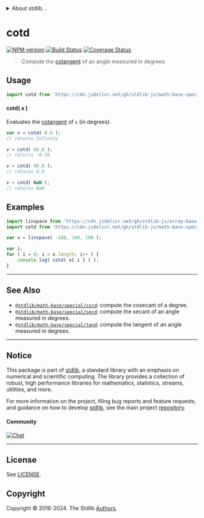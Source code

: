 <!--

@license Apache-2.0

Copyright (c) 2024 The Stdlib Authors.

Licensed under the Apache License, Version 2.0 (the "License");
you may not use this file except in compliance with the License.
You may obtain a copy of the License at

   http://www.apache.org/licenses/LICENSE-2.0

Unless required by applicable law or agreed to in writing, software
distributed under the License is distributed on an "AS IS" BASIS,
WITHOUT WARRANTIES OR CONDITIONS OF ANY KIND, either express or implied.
See the License for the specific language governing permissions and
limitations under the License.

-->


<details>
  <summary>
    About stdlib...
  </summary>
  <p>We believe in a future in which the web is a preferred environment for numerical computation. To help realize this future, we've built stdlib. stdlib is a standard library, with an emphasis on numerical and scientific computation, written in JavaScript (and C) for execution in browsers and in Node.js.</p>
  <p>The library is fully decomposable, being architected in such a way that you can swap out and mix and match APIs and functionality to cater to your exact preferences and use cases.</p>
  <p>When you use stdlib, you can be absolutely certain that you are using the most thorough, rigorous, well-written, studied, documented, tested, measured, and high-quality code out there.</p>
  <p>To join us in bringing numerical computing to the web, get started by checking us out on <a href="https://github.com/stdlib-js/stdlib">GitHub</a>, and please consider <a href="https://opencollective.com/stdlib">financially supporting stdlib</a>. We greatly appreciate your continued support!</p>
</details>

# cotd

[![NPM version][npm-image]][npm-url] [![Build Status][test-image]][test-url] [![Coverage Status][coverage-image]][coverage-url] <!-- [![dependencies][dependencies-image]][dependencies-url] -->

> Compute the [cotangent][trigonometric-functions] of an angle measured in degrees.

<section class="intro">

</section>



<section class="usage">

## Usage

```javascript
import cotd from 'https://cdn.jsdelivr.net/gh/stdlib-js/math-base-special-cotd@deno/mod.js';
```

#### cotd( x )

Evaluates the [cotangent][trigonometric-functions] of `x` (in degrees).

```javascript
var v = cotd( 0.0 );
// returns Infinity

v = cotd( 60.0 );
// returns ~0.58

v = cotd( 90.0 );
// returns 0.0

v = cotd( NaN );
// returns NaN
```

</section>

<!-- /.usage -->

<section class="examples">

## Examples

<!-- eslint no-undef: "error" -->

```javascript
import linspace from 'https://cdn.jsdelivr.net/gh/stdlib-js/array-base-linspace@deno/mod.js';
import cotd from 'https://cdn.jsdelivr.net/gh/stdlib-js/math-base-special-cotd@deno/mod.js';

var x = linspace( -180, 180, 100 );

var i;
for ( i = 0; i < x.length; i++ ) {
    console.log( cotd( x[ i ] ) );
}
```

</section>

<!-- /.examples -->

<!-- C interface documentation. -->



<!-- Section for related `stdlib` packages. Do not manually edit this section, as it is automatically populated. -->

<section class="related">

* * *

## See Also

-   <span class="package-name">[`@stdlib/math-base/special/cscd`][@stdlib/math/base/special/cscd]</span><span class="delimiter">: </span><span class="description">compute the cosecant of a degree.</span>
-   <span class="package-name">[`@stdlib/math-base/special/secd`][@stdlib/math/base/special/secd]</span><span class="delimiter">: </span><span class="description">compute the secant of an angle measured in degrees.</span>
-   <span class="package-name">[`@stdlib/math-base/special/tand`][@stdlib/math/base/special/tand]</span><span class="delimiter">: </span><span class="description">compute the tangent of an angle measured in degrees.</span>

</section>

<!-- /.related -->

<!-- Section for all links. Make sure to keep an empty line after the `section` element and another before the `/section` close. -->


<section class="main-repo" >

* * *

## Notice

This package is part of [stdlib][stdlib], a standard library with an emphasis on numerical and scientific computing. The library provides a collection of robust, high performance libraries for mathematics, statistics, streams, utilities, and more.

For more information on the project, filing bug reports and feature requests, and guidance on how to develop [stdlib][stdlib], see the main project [repository][stdlib].

#### Community

[![Chat][chat-image]][chat-url]

---

## License

See [LICENSE][stdlib-license].


## Copyright

Copyright &copy; 2016-2024. The Stdlib [Authors][stdlib-authors].

</section>

<!-- /.stdlib -->

<!-- Section for all links. Make sure to keep an empty line after the `section` element and another before the `/section` close. -->

<section class="links">

[npm-image]: http://img.shields.io/npm/v/@stdlib/math-base-special-cotd.svg
[npm-url]: https://npmjs.org/package/@stdlib/math-base-special-cotd

[test-image]: https://github.com/stdlib-js/math-base-special-cotd/actions/workflows/test.yml/badge.svg?branch=main
[test-url]: https://github.com/stdlib-js/math-base-special-cotd/actions/workflows/test.yml?query=branch:main

[coverage-image]: https://img.shields.io/codecov/c/github/stdlib-js/math-base-special-cotd/main.svg
[coverage-url]: https://codecov.io/github/stdlib-js/math-base-special-cotd?branch=main

<!--

[dependencies-image]: https://img.shields.io/david/stdlib-js/math-base-special-cotd.svg
[dependencies-url]: https://david-dm.org/stdlib-js/math-base-special-cotd/main

-->

[chat-image]: https://img.shields.io/gitter/room/stdlib-js/stdlib.svg
[chat-url]: https://app.gitter.im/#/room/#stdlib-js_stdlib:gitter.im

[stdlib]: https://github.com/stdlib-js/stdlib

[stdlib-authors]: https://github.com/stdlib-js/stdlib/graphs/contributors

[umd]: https://github.com/umdjs/umd
[es-module]: https://developer.mozilla.org/en-US/docs/Web/JavaScript/Guide/Modules

[deno-url]: https://github.com/stdlib-js/math-base-special-cotd/tree/deno
[deno-readme]: https://github.com/stdlib-js/math-base-special-cotd/blob/deno/README.md
[umd-url]: https://github.com/stdlib-js/math-base-special-cotd/tree/umd
[umd-readme]: https://github.com/stdlib-js/math-base-special-cotd/blob/umd/README.md
[esm-url]: https://github.com/stdlib-js/math-base-special-cotd/tree/esm
[esm-readme]: https://github.com/stdlib-js/math-base-special-cotd/blob/esm/README.md
[branches-url]: https://github.com/stdlib-js/math-base-special-cotd/blob/main/branches.md

[stdlib-license]: https://raw.githubusercontent.com/stdlib-js/math-base-special-cotd/main/LICENSE

[trigonometric-functions]: https://en.wikipedia.org/wiki/Trigonometric_functions

<!-- <related-links> -->

[@stdlib/math/base/special/cscd]: https://github.com/stdlib-js/math-base-special-cscd/tree/deno

[@stdlib/math/base/special/secd]: https://github.com/stdlib-js/math-base-special-secd/tree/deno

[@stdlib/math/base/special/tand]: https://github.com/stdlib-js/math-base-special-tand/tree/deno

<!-- </related-links> -->

</section>

<!-- /.links -->
